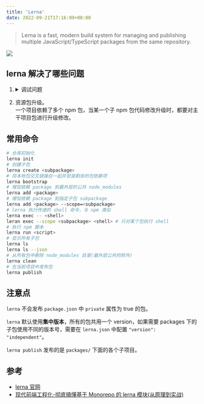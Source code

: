 ```yaml
---
title: 'Lerna'
date: 2022-09-21T17:16:09+08:00
---
```


> Lerna is a fast, modern build system for managing and publishing multiple JavaScript/TypeScript packages from the same repository.

![](https://cdn.jsdelivr.net/gh/yokiizx/picgo@main/img/202303171022701.png)

## lerna 解决了哪些问题

1. <details>
   <summary>调试问题</summary>
    以往多个包之间需要通过 npm link 进行调试，lerna 可以通过动态创建软链直接进行模块的引入和调试。

   ```JS
   function createSymbolicLink(src, dest, type) {
      return fs
        .lstat(dest)
        .then(() => fs.unlink(dest))
        .catch(() => {
          /* nothing exists at destination */
        })
        .then(() => fs.symlink(src, dest, type));
   }
   ```

   > PS: linux 创建软链 `ln -s source target`，注意 source 的路径如果为相对路径相对的是目标文件的路径

   </details>

2. 资源包升级。  
   一个项目依赖了多个 npm 包，当某一个子 npm 包代码修改升级时，都要对主干项目包进行升级修改。

## 常用命令

```sh
# 仓库初始化
lerna init
# 创建子包
lerna create <subpackage>
# 将本地包交叉链接在一起并安装剩余的包依赖项
lerna bootstrap
# 增加依赖 package 到最外层的公共 node_modules
lerna add <package>
# 增加依赖 package 到指定子包 subpackage
lerna add <package> --scope=<subpackage>
# lerna 执行传递的 shell 命令，与 npm 类似
lerna exec -- <shell>
leran exec --scope <subpackage> <shell> # 只对某个包执行 shell
# 执行 npm 脚本
lerna run <script>
# 显示所有子包
lerna ls
lerna ls --json
# 从所有包中删除 node_modules 目录(最外层公共的除外)
lerna clean
# 在当前项目中发布包
lerna publish
```

## 注意点

`lerna` 不会发布 `package.json` 中 `private` 属性为 true 的包。

`lerna` 默认使用**集中版本**，所有的包共用一个 version，如果需要 packages 下的子包使用不同的版本号，需要在 `lerna.json` 中配置 `"version": "independent"`。

`lerna publish` 发布的是 `packages/` 下面的各个子项目。

## 参考

- [lerna 官网](https://lerna.js.org/)
- [现代前端工程化-彻底搞懂基于 Monorepo 的 lerna 模块(从原理到实战)](https://mp.weixin.qq.com/s/uBxa24nbg9PXyTfO0TmzVg)
